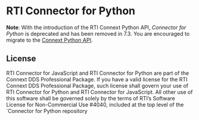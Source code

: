 
RTI Connector for Python
========================

**Note**: With the introduction of the RTI Connext Python API, 
*Connector for Python* is deprecated and has been removed in 7.3. You are 
encouraged to migrate to the [Connext Python API](https://community.rti.com/static/documentation/connext-dds/current/doc/api/connext_dds/api_python/index.html).  

## License
RTI Connector for JavaScript and RTI Connector for Python are part of the Connext
DDS Professional Package. If you have a valid license for the RTI Connext DDS
Professional Package, such license shall govern your use of RTI Connector for
Python and RTI Connector for JavaScript. All other use of this software shall
be governed solely by the terms of RTI’s Software License for Non-Commercial
Use #4040, included at the top level of the `Connector for Python repository
